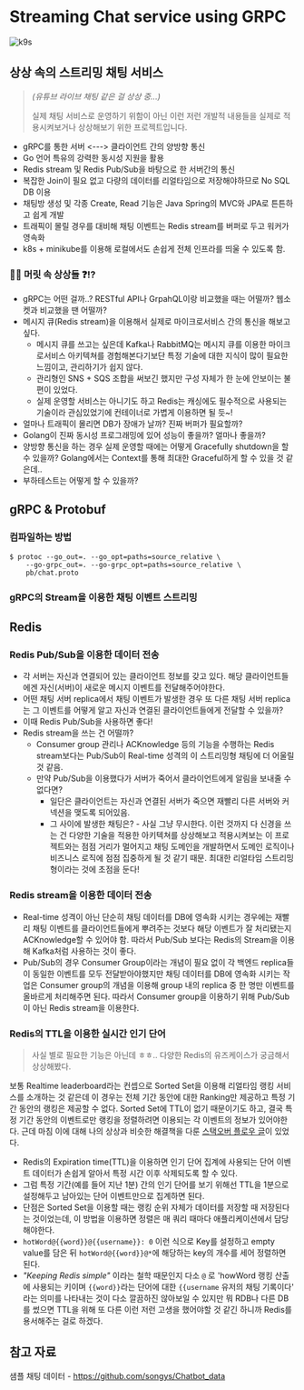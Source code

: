 # Streaming Chat service using GRPC

![k9s](https://user-images.githubusercontent.com/33250725/128679725-27e3d8d8-601b-4b6a-8e2c-081531e29fff.gif)

## 상상 속의 스트리밍 채팅 서비스

> _(유튜브 라이브 채팅 같은 걸 상상 중...)_
> 
> 실제 채팅 서비스로 운영하기 위함이 아닌 이런 저런 개발적 내용들을 실제로 적용시켜보거나 상상해보기 위한 프로젝트입니다.

* gRPC를 통한 서버 <---> 클라이언트 간의 양방향 통신
* Go 언어 특유의 강력한 동시성 지원을 활용
* Redis stream 및 Redis Pub/Sub을 바탕으로 한 서버간의 통신
* 복잡한 Join이 필요 없고 다량의 데이터를 리얼타임으로 저장해야하므로 No SQL DB 이용
* 채팅방 생성 및 각종 Create, Read 기능은 Java Spring의 MVC와 JPA로 튼튼하고 쉽게 개발
* 트래픽이 몰릴 경우를 대비해 채팅 이벤트는 Redis stream를 버퍼로 두고 워커가 영속화
* k8s + minikube를 이용해 로컬에서도 손쉽게 전체 인프라를 띄울 수 있도록 함.

### 🧐🤔 머릿 속 상상들 ❓⁉️

* gRPC는 어떤 걸까..? RESTful API나 GrpahQL이랑 비교했을 때는 어떨까? 웹소켓과 비교했을 땐 어떨까?
* 메시지 큐(Redis stream)을 이용해서 실제로 마이크로서비스 간의 통신을 해보고싶다.
  * 메시지 큐를 쓰고는 싶은데 Kafka나 RabbitMQ는 메시지 큐를 이용한 마이크로서비스 아키텍쳐를 경험해본다기보단 특정 기술에 대한 지식이 많이 필요한 느낌이고, 관리하기가 쉽지 않다.
  * 관리형인 SNS + SQS 조합을 써보긴 했지만 구성 자체가 한 눈에 안보이는 불편이 있었다. 
  * 실제 운영할 서비스는 아니기도 하고 Redis는 캐싱에도 필수적으로 사용되는 기술이라 관심있었기에 컨테이너로 가볍게 이용하면 될 듯~!
* 얼마나 트래픽이 몰리면 DB가 장애가 날까? 진짜 버퍼가 필요할까?
* Golang이 진짜 동시성 프로그래밍에 있어 성능이 좋을까? 얼마나 좋을까?
* 양방향 통신을 하는 경우 실제 운영할 때에는 어떻게 Gracefully shutdown을 할 수 있을까? Golang에서는 Context를 통해 최대한 Graceful하게 할 수 있을 것 같은데..
* 부하테스트는 어떻게 할 수 있을까?

## gRPC & Protobuf

### 컴파일하는 방법

```text
$ protoc --go_out=. --go_opt=paths=source_relative \
    --go-grpc_out=. --go-grpc_opt=paths=source_relative \
    pb/chat.proto
```

### gRPC의 Stream을 이용한 채팅 이벤트 스트리밍

## Redis

### Redis Pub/Sub을 이용한 데이터 전송

* 각 서버는 자신과 연결되어 있는 클라이언트 정보를 갖고 있다. 해당 클라이언트들에겐 자신(서버)이 새로운 메시지 이벤트를 전달해주어야한다.
* 어떤 채팅 서버 replica에서 채팅 이벤트가 발생한 경우 또 다른 채팅 서버 replica는 그 이벤트를 어떻게 알고 자신과 연결된 클라이언트들에게 전달할 수 있을까?
* 이때 Redis Pub/Sub을 사용하면 좋다!
* Redis stream을 쓰는 건 어떨까?
  * Consumer group 관리나 ACKnowledge 등의 기능을 수행하는 Redis stream보다는 Pub/Sub이 Real-time 성격의 이 스트리밍형 채팅에 더 어울릴 것 같음.
  * 만약 Pub/Sub을 이용했다가 서버가 죽어서 클라이언트에게 알림을 보내줄 수 없다면?
    * 일단은 클라이언트는 자신과 연결된 서버가 죽으면 재빨리 다른 서버와 커넥션을 맺도록 되어있음.
    * 그 사이에 발생한 채팅은? - 사실 그냥 무시한다. 이런 것까지 다 신경을 쓰는 건 다양한 기술을 적용한 아키텍쳐를 상상해보고 적용시켜보는 이 프로젝트와는 점점 거리가 멀어지고
      채팅 도메인을 개발하면서 도메인 로직이나 비즈니스 로직에 점점 집중하게 될 것 같기 때문. 최대한 리얼타임 스트리밍형이라는 것에 초점을 둔다!
    
### Redis stream을 이용한 데이터 전송

* Real-time 성격이 아닌 단순히 채팅 데이터를 DB에 영속화 시키는 경우에는 재빨리 채팅 이벤트를 클라이언트들에게 뿌려주는 것보다
  해당 이벤트가 잘 처리됐는지 ACKnowledge할 수 있어야 함. 따라서 Pub/Sub 보다는 Redis의 Stream을 이용해 Kafka처럼 사용하는 것이 좋다.
* Pub/Sub의 경우 Consumer Group이라는 개념이 필요 없이 각 백엔드 replica들이 동일한 이벤트를 모두 전달받아야했지만
  채팅 데이터를 DB에 영속화 시키는 작업은 Consumer group의 개념을 이용해 group 내의 replica 중 한 명만 이벤트를 올바르게 처리해주면 된다.
  따라서 Consumer group을 이용하기 위해 Pub/Sub이 아닌 Redis stream을 이용한다.

### Redis의 TTL을 이용한 실시간 인기 단어

> 사실 별로 필요한 기능은 아닌데 ㅎㅎ.. 다양한 Redis의 유즈케이스가 궁금해서 상상해봤다.

보통 Realtime leaderboard라는 컨셉으로 Sorted Set을 이용해 리얼타임 랭킹 서비스를 소개하는 것 같은데
이 경우는 전체 기간 동안에 대한 Ranking만 제공하고 특정 기간 동안의 랭킹은 제공할 수 없다. Sorted Set에 TTL이 없기 때문이기도 하고,
결국 특정 기간 동안의 이벤트로만 랭킹을 정렬하려면 이용되는 각 이벤트의 정보가 있어야한다. 근데 마침 이에 대해 나의 상상과 비슷한 해결책을 다룬 [스택오버 플로우 글](https://stackoverflow.com/a/55584571/9471220)이 있었다.

* Redis의 Expiration time(TTL)을 이용하면 인기 단어 집계에 사용되는 단어 이벤트 데이터가 손쉽게 알아서 특정 시간 이후 삭제되도록 할 수 있다.
* 그럼 특정 기간(예를 들어 지난 1분) 간의 인기 단어를 보기 위해선 TTL을 1분으로 설정해두고 남아있는 단어 이벤트만으로 집계하면 된다.
* 단점은 Sorted Set을 이용할 때는 랭킹 순위 자체가 데이터를 저장할 때 저장된다는 것이었는데, 이 방법을 이용하면 정렬은 매 쿼리 때마다 애플리케이션에서 담당해야한다.  
* `hotWord@{{word}}@{{username}}: 0` 이런 식으로 Key를 설정하고 empty value를 담은 뒤 `hotWord@{{word}}@*`에 해당하는 key의 개수를 세어 정렬하면 된다.
* _"Keeping Redis simple"_ 이라는 철학 때문인지 다소 `@` 로 'howWord 랭킹 산출에 사용되는 키이며 `{{word}}`라는 단어에 대한 `{{username` 유저의 채팅 기록이다'
  라는 의미를 나타내는 것이 다소 깔끔하진 않아보일 수 있지만 뭐 RDB나 다른 DB를 썼으면 TTL을 위해 또 다른 이런 저런 고생을 했어야할 것 같긴 하니까 Redis를 용서해주는 걸로 하겠다.

## 참고 자료

샘플 채팅 데이터 - https://github.com/songys/Chatbot_data 